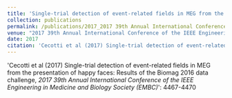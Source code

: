```yaml
---
title: 'Single-trial detection of event-related fields in MEG from the presentation of happy faces: Results of the Biomag 2016 data challenge'
collection: publications
permalink: /publications/2017_2017 39th Annual International Conference of the IEEE Engineering in Medicine and Biology Society (EMBC)_Cecotti_Singletrialdetectionof
venue: "2017 39th Annual International Conference of the IEEE Engineering in Medicine and Biology Society (EMBC)"
date: 2017
citation: 'Cecotti et al (2017) Single-trial detection of event-related fields in MEG from the presentation of happy faces: Results of the Biomag 2016 data challenge, <i>2017 39th Annual International Conference of the IEEE Engineering in Medicine and Biology Society (EMBC)</i>': 4467-4470
---
```

'Cecotti et al (2017) Single-trial detection of event-related fields in MEG from the presentation of happy faces: Results of the Biomag 2016 data challenge, <i>2017 39th Annual International Conference of the IEEE Engineering in Medicine and Biology Society (EMBC)</i>': 4467-4470
